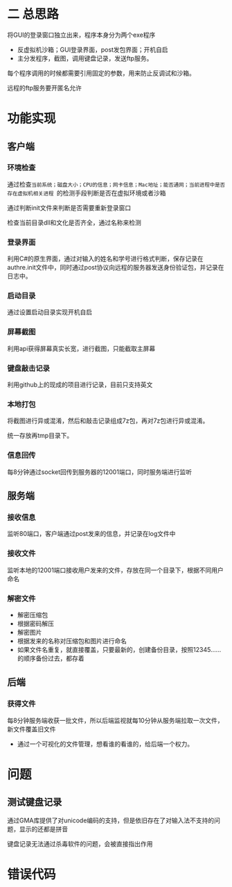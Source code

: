 # 二 总思路

将GUI的登录窗口独立出来，程序本身分为两个exe程序

- 反虚拟机沙箱；GUI登录界面，post发包界面；开机自启
- 主分发程序，截图，调用键盘记录，发送ftp服务。

每个程序调用的时候都需要引用固定的参数，用来防止反调试和沙箱。

远程的ftp服务要开匿名允许

# 功能实现

## 客户端

### 环境检查

通过检查`当前系统；磁盘大小；CPU的信息；网卡信息；Mac地址；能否通网；当前进程中是否存在虚拟机相关进程 `的检测手段判断是否在虚拟环境或者沙箱

通过判断init文件来判断是否需要重新登录窗口

检查当前目录dll和文化是否齐全，通过名称来检测

### 登录界面

利用C#的原生界面，通过对输入的姓名和学号进行格式判断，保存记录在authre.init文件中，同时通过post协议向远程的服务器发送身份验证包，并记录在日志中。

### 启动目录

通过设置启动目录实现开机自启

### 屏幕截图

利用api获得屏幕真实长宽，进行截图，只能截取主屏幕

### 键盘敲击记录

利用github上的现成的项目进行记录，目前只支持英文

### 本地打包

将截图进行异或混淆，然后和敲击记录组成7z包，再对7z包进行异或混淆。

统一存放再tmp目录下。

### 信息回传

每8分钟通过socket回传到服务器的12001端口，同时服务端进行监听

## 服务端

### 接收信息

监听80端口，客户端通过post发来的信息，并记录在log文件中

### 接收文件

监听本地的12001端口接收用户发来的文件，存放在同一个目录下，根据不同用户命名

### 解密文件

- 解密压缩包
- 根据密码解压
- 解密图片
- 根据发来的名称对压缩包和图片进行命名
- 如果文件名重复，就直接覆盖，只要最新的，创建备份目录，按照12345……的顺序备份过去，都存着

## 后端

### 获得文件

每8分钟服务端收获一批文件，所以后端监视就每10分钟从服务端拉取一次文件，新文件覆盖旧文件

- 通过一个可视化的文件管理，想看谁的看谁的，给后端一个权力。

# 问题

## 测试键盘记录

通过GMA库提供了对unicode编码的支持，但是依旧存在了对输入法不支持的问题，显示的还都是拼音

键盘记录无法通过杀毒软件的问题，会被直接指出作用

# 错误代码
